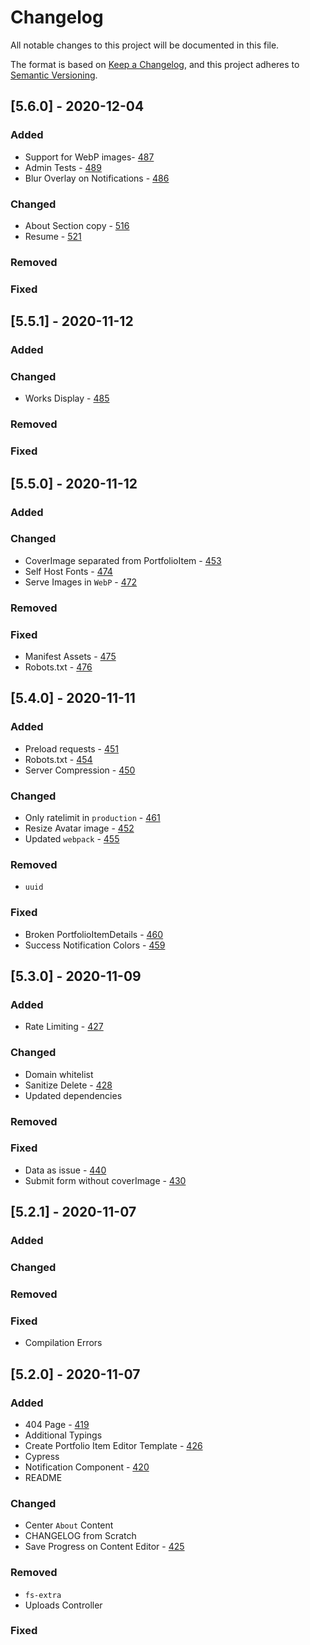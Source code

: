 # Changelog

All notable changes to this project will be documented in this file.

The format is based on [Keep a Changelog](https://keepachangelog.com/en/1.0.0/),
and this project adheres to [Semantic Versioning](https://semver.org/spec/v2.0.0.html).

## [5.6.0] - 2020-12-04

### Added

- Support for WebP images- [487](https://github.com/alexlee-dev/portfolio/issues/487)
- Admin Tests - [489](https://github.com/alexlee-dev/portfolio/issues/489)
- Blur Overlay on Notifications - [486](https://github.com/alexlee-dev/portfolio/issues/486)

### Changed

- About Section copy - [516](https://github.com/alexlee-dev/portfolio/issues/516)
- Resume - [521](https://github.com/alexlee-dev/portfolio/issues/521)

### Removed

### Fixed

## [5.5.1] - 2020-11-12

### Added

### Changed

- Works Display - [485](https://github.com/alexlee-dev/portfolio/issues/485)

### Removed

### Fixed

## [5.5.0] - 2020-11-12

### Added

### Changed

- CoverImage separated from PortfolioItem - [453](https://github.com/alexlee-dev/portfolio/issues/453)
- Self Host Fonts - [474](https://github.com/alexlee-dev/portfolio/issues/474)
- Serve Images in `WebP` - [472](https://github.com/alexlee-dev/portfolio/issues/472)

### Removed

### Fixed

- Manifest Assets - [475](https://github.com/alexlee-dev/portfolio/issues/475)
- Robots.txt - [476](https://github.com/alexlee-dev/portfolio/issues/476)

## [5.4.0] - 2020-11-11

### Added

- Preload requests - [451](https://github.com/alexlee-dev/portfolio/issues/451)
- Robots.txt - [454](https://github.com/alexlee-dev/portfolio/issues/454)
- Server Compression - [450](https://github.com/alexlee-dev/portfolio/issues/450)

### Changed

- Only ratelimit in `production` - [461](https://github.com/alexlee-dev/portfolio/issues/461)
- Resize Avatar image - [452](https://github.com/alexlee-dev/portfolio/issues/452)
- Updated `webpack` - [455](https://github.com/alexlee-dev/portfolio/issues/455)

### Removed

- `uuid`

### Fixed

- Broken PortfolioItemDetails - [460](https://github.com/alexlee-dev/portfolio/issues/460)
- Success Notification Colors - [459](https://github.com/alexlee-dev/portfolio/issues/459)

## [5.3.0] - 2020-11-09

### Added

- Rate Limiting - [427](https://github.com/alexlee-dev/portfolio/issues/427)

### Changed

- Domain whitelist
- Sanitize Delete - [428](https://github.com/alexlee-dev/portfolio/issues/428)
- Updated dependencies

### Removed

### Fixed

- Data as issue - [440](https://github.com/alexlee-dev/portfolio/issues/440)
- Submit form without coverImage - [430](https://github.com/alexlee-dev/portfolio/issues/430)

## [5.2.1] - 2020-11-07

### Added

### Changed

### Removed

### Fixed

- Compilation Errors

## [5.2.0] - 2020-11-07

### Added

- 404 Page - [419](https://github.com/alexlee-dev/portfolio/issues/419)
- Additional Typings
- Create Portfolio Item Editor Template - [426](https://github.com/alexlee-dev/portfolio/issues/426)
- Cypress
- Notification Component - [420](https://github.com/alexlee-dev/portfolio/issues/420)
- README

### Changed

- Center `About` Content
- CHANGELOG from Scratch
- Save Progress on Content Editor - [425](https://github.com/alexlee-dev/portfolio/issues/425)

### Removed

- `fs-extra`
- Uploads Controller

### Fixed
